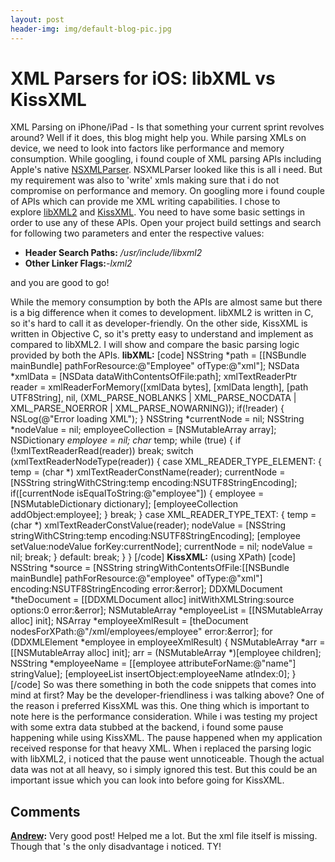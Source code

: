 ```yaml
---
layout: post
header-img: img/default-blog-pic.jpg
---
```


# XML Parsers for iOS: libXML vs KissXML

XML Parsing on iPhone/iPad - Is that something your current sprint revolves around? Well if it does, this blog might help you. While parsing XMLs on device, we need to look into factors like performance and memory consumption. While googling, i found couple of XML parsing APIs including Apple's native [NSXMLParser](http://developer.apple.com/library/mac/#documentation/Coc</em>oa/Reference/Foundation/Classes/NSXMLParser_Class/Reference/Reference.html). NSXMLParser looked like this is all i need. But my requirement was also to 'write' xmls making sure that i do not compromise on performance and memory. On googling more i found couple of APIs which can provide me XML writing capabilities. I chose to explore [libXML2](http://xmlsoft.org/) and [KissXML](https://github.com/robbiehanson/KissXML).  You need to have some basic settings in order to use any of these APIs. Open your project build settings and search for following two parameters and enter the respective values: 

  * **Header Search Paths:** _/usr/include/libxml2_
  * **Other Linker Flags:**_-lxml2_

and you are good to go!

While the memory consumption by both the APIs are almost same but there is a big difference when it comes to development. libXML2 is written in C, so it's hard to call it as developer-friendly. On the other side, KissXML is written in Objective C, so it's pretty easy to understand and implement as compared to libXML2. I will show and compare the basic parsing logic provided by both the APIs. **libXML:** [code] NSString *path = [[NSBundle mainBundle] pathForResource:@"Employee" ofType:@"xml"]; NSData *xmlData = [NSData dataWithContentsOfFile:path]; xmlTextReaderPtr reader = xmlReaderForMemory([xmlData bytes], [xmlData length], [path UTF8String], nil, (XML_PARSE_NOBLANKS | XML_PARSE_NOCDATA | XML_PARSE_NOERROR | XML_PARSE_NOWARNING)); if(!reader) { NSLog(@"Error loading XML"); } NSString *currentNode = nil; NSString *nodeValue = nil; employeeCollection = [NSMutableArray array]; NSDictionary *employee = nil; char* temp; while (true) { if (!xmlTextReaderRead(reader)) break; switch (xmlTextReaderNodeType(reader)) { case XML_READER_TYPE_ELEMENT: { temp = (char *) xmlTextReaderConstName(reader); currentNode = [NSString stringWithCString:temp encoding:NSUTF8StringEncoding]; if([currentNode isEqualToString:@"employee"]) { employee = [NSMutableDictionary dictionary]; [employeeCollection addObject:employee]; } break; } case XML_READER_TYPE_TEXT: { temp = (char *) xmlTextReaderConstValue(reader); nodeValue = [NSString stringWithCString:temp encoding:NSUTF8StringEncoding]; [employee setValue:nodeValue forKey:currentNode]; currentNode = nil; nodeValue = nil; break; } default: break; } } [/code] **KissXML:** (using XPath) [code] NSString *source = [NSString stringWithContentsOfFile:[[NSBundle mainBundle] pathForResource:@"employee" ofType:@"xml"] encoding:NSUTF8StringEncoding error:&error]; DDXMLDocument *theDocument = [[DDXMLDocument alloc] initWithXMLString:source options:0 error:&error]; NSMutableArray *employeeList = [[NSMutableArray alloc] init]; NSArray *employeeXmlResult = [theDocument nodesForXPath:@"/xml/employees/employee" error:&error]; for (DDXMLElement *employee in employeeXmlResult) { NSMutableArray *arr = [[NSMutableArray alloc] init]; arr = (NSMutableArray *)[employee children]; NSString *employeeName = [[employee attributeForName:@"name"] stringValue]; [employeeList insertObject:employeeName atIndex:0]; } [/code] So was there something in both the code snippets that comes into mind at first? May be the developer-friendliness i was talking above? One of the reason i preferred KissXML was this. One thing which is important to note here is the performance consideration. While i was testing my project with some extra data stubbed at the backend, i found some pause happening while using KissXML. The pause happened when my application received response for that heavy XML. When i replaced the parsing logic with libXML2, i noticed that the pause went unnoticeable. Though the actual data was not at all heavy, so i simply ignored this test. But this could be an important issue which you can look into before going for KissXML.

## Comments

**[Andrew](#9075 "2012-06-21 14:13:59"):** Very good post! Helped me a lot. But the xml file itself is missing. Though that 's the only disadvantage i noticed. TY!

